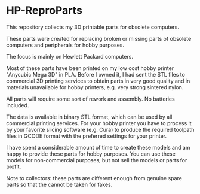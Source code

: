 # HP-ReproParts
This repository collects my 3D printable parts for obsolete computers.

These parts were created for replacing broken or missing parts of obsolete computers and peripherals for hobby purposes. 

The focus is mainly on Hewlett Packard computers.

Most of these parts have been printed on my low cost hobby printer "Anycubic Mega 3D" in PLA.
Before I owned it, I had sent the STL files to commercial 3D printing services to obtain parts in very good quality and in materials unavailable for hobby printers, e.g. very strong sintered nylon.

All parts will require some sort of rework and assembly. No batteries included.

The data is available in binary STL format, which can be used by all commercial printing services.
For your hobby printer you have to process it by your favorite slicing software (e.g. Cura) to produce the required toolpath files in GCODE format with the preferred settings for your printer.

I have spent a considerable amount of time to create these models and am happy to provide these parts for hobby purposes.
You can use these models for non-commercial purposes, but not sell the models or parts for profit.


Note to collectors: these parts are different enough from genuine spare parts so that the cannot be taken for fakes.


